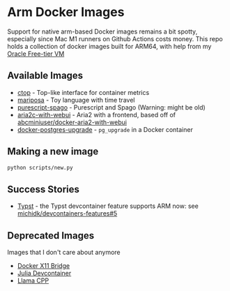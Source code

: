 # Arm Docker Images

Support for native arm-based Docker images remains a bit spotty, especially since Mac M1 runners on Github Actions costs money. This repo holds a collection of docker images built for ARM64, with help from my [Oracle Free-tier VM](https://www.oracle.com/ca-en/cloud/free/)

## Available Images

- [ctop](./images/ctop/) - Top-like interface for container metrics
- [mariposa](./images/mariposa/) - Toy language with time travel
- [purescript-spago](./images/purescript-spago/) - Purescript and Spago (Warning: might be old)
- [aria2c-with-webui](./images/aria2c-with-webui) - Aria2 with a frontend, based off of [abcminiuser/docker-aria2-with-webui](https://github.com/abcminiuser/docker-aria2-with-webui)
- [docker-postgres-upgrade](./images/docker-postgres-upgrade) - `pg_upgrade` in a Docker container

## Making a new image 

```bash
python scripts/new.py
```

## Success Stories

- [Typst](https://github.com/typst/typst) - the Typst devcontainer feature supports ARM now: see [michidk/devcontainers-features#5](https://github.com/michidk/devcontainers-features/pull/5)

## Deprecated Images

Images that I don't care about anymore

- [Docker X11 Bridge](./archive/docker-x11-bridge)
- [Julia Devcontainer](./archive/julia-devcontainer/)
- [Llama CPP](./archive/llama-cpp/)
